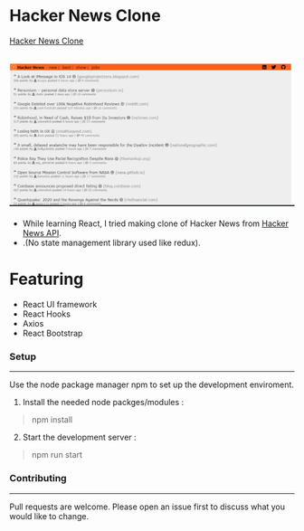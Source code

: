 # Hacker News Clone

[Hacker News Clone](https://rm-hackernews.netlify.app)

![](hnc.png)
---
- While learning React, I tried making clone of Hacker News from [Hacker News API](https://github.com/HackerNews/API).
- .(No state management library used like redux).

# Featuring

- React UI framework
- React Hooks
- Axios
- React Bootstrap

### Setup
---
Use the node package manager npm to set up the development enviroment.

1. Install the needed node packges/modules :
> npm install
2. Start the development server :
> npm run start

### Contributing
---
Pull requests are welcome. Please open an issue first to discuss what you would like to change.
